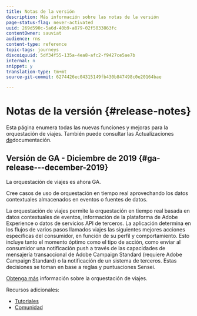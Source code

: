 ```yaml
---
title: Notas de la versión
description: Más información sobre las notas de la versión
page-status-flag: never-activated
uuid: 269d590c-5a6d-40b9-a879-02f5033863fc
contentOwner: sauviat
audience: rns
content-type: reference
topic-tags: journeys
discoiquuid: 5df34f55-135a-4ea8-afc2-f9427ce5ae7b
internal: n
snippet: y
translation-type: tm+mt
source-git-commit: 6274426ec04315149fb430b847498c0e20164bae

---
```



# Notas de la versión {#release-notes}

Esta página enumera todas las nuevas funciones y mejoras para la orquestación de viajes.
También puede consultar las Actualizaciones [de](../release-notes/documentation-updates.md)documentación.

## Versión de GA - Diciembre de 2019 {#ga-release---december-2019}

La orquestación de viajes es ahora GA.

Cree casos de uso de orquestación en tiempo real aprovechando los datos contextuales almacenados en eventos o fuentes de datos.

La orquestación de viajes permite la orquestación en tiempo real basada en datos contextuales de eventos, información de la plataforma de Adobe Experience o datos de servicios API de terceros. La aplicación determina en los flujos de varios pasos llamados viajes las siguientes mejores acciones específicas del consumidor, en función de su perfil y comportamiento. Esto incluye tanto el momento óptimo como el tipo de acción, como enviar al consumidor una notificación push a través de las capacidades de mensajería transaccional de Adobe Campaign Standard (requiere Adobe Campaign Standard) o la notificación de un sistema de terceros. Estas decisiones se toman en base a reglas y puntuaciones Sensei.

[Obtenga más](../action/working-with-adobe-campaign.md) información sobre la orquestación de viajes.

Recursos adicionales:

* [Tutoriales](https://docs.adobe.com/content/help/en/platform-learn/tutorials/journey-orchestration/introduction.html)
* [Comunidad](https://www.adobe.com/go/journeyorchestrationcommunity)
